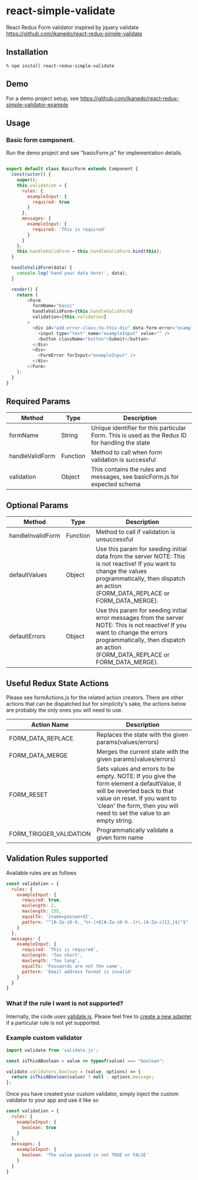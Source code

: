 # react-simple-validate
React Redux Form validator inspired by jquery validate 
https://github.com/ikanedo/react-redux-simple-validate

## Installation

    % npm install react-redux-simple-validate

## Demo
For a demo project setup, see https://github.com/ikanedo/react-redux-simple-validator-example

## Usage

### Basic form component.

Run the demo project and see "basicForm.js" for implementation details.

```js

export default class BasicForm extends Component {
  constructor() {
    super();
    this.validation = {
      rules: {
        exampleInput: {
          required: true
        }
      },
      messages: {
        exampleInput: {
          required: 'This is required'
        }
      }
    };
    this.handleValidForm = this.handleValidForm.bind(this);
  }

  handleValidForm(data) {
    console.log('hand your data here!', data);
  }

  render() {
    return (
        <Form
          formName="basic"
          handleValidForm={this.handleValidForm}
          validation={this.validation}
        >
          <div id="add-error-class-to-this-div" data-form-error="exampleInput">
            <input type="text" name="exampleInput" value="" />
            <button className="button">Submit</button>
          </div>
          <div>
            <FormError forInput="exampleInput" />
          </div>
        </Form>
    );
  }
}

```

## Required Params
| Method          | Type     | Description                                                                                     |
|-----------------|----------|-------------------------------------------------------------------------------------------------|
| formName        | String   | Unique identifier for this particular Form. This is used as the Redux ID for handling the state |
| handleValidForm | Function | Method to call when form validation is successful                                               |
| validation      | Object   | This contains the rules and messages, see basicForm.js for expected schema                      |

## Optional Params

| Method            | Type     | Description                                                                                                                                                                                                       |
|-------------------|----------|-------------------------------------------------------------------------------------------------------------------------------------------------------------------------------------------------------------------|
| handleInvalidForm | Function | Method to call if validation is unsuccessful                                                                                                                                                                      |
| defaultValues     | Object   | Use this param for seeding initial data from the server  NOTE: This is not reactive! If you want to change the values programmatically, then dispatch an action (FORM_DATA_REPLACE or FORM_DATA_MERGE).           |
| defaultErrors     | Object   | Use this param for seeding initial error messages from the server  NOTE: This is not reactive! If you want to change the errors programmatically, then dispatch an action (FORM_DATA_REPLACE or FORM_DATA_MERGE). |

## Useful Redux State Actions
Please see formActions.js for the related action creators. There are other actions that can be dispatched but for simplicity's sake, the actions below are probably the only ones you will need to use.

| Action Name             | Description                                                                                                                                                                                                                       |
|-------------------------|-----------------------------------------------------------------------------------------------------------------------------------------------------------------------------------------------------------------------------------|
| FORM_DATA_REPLACE       | Replaces the state with the given params(values/errors)                                                                                                                                                                           |
| FORM_DATA_MERGE         | Merges the current state with the given params(values/errors)                                                                                                                                                                     |
| FORM_RESET              | Sets values and errors to be empty.  NOTE: If you give the form element a defaultValue, it will be reverted back to that value on reset. If you want to 'clean' the form, then you will need to set the value to an empty string. |
| FORM_TRIGGER_VALIDATION | Programmatically validate a given form name                                                                                                                                                                                                |

## Validation Rules supported
Available rules are as follows

```js
const validation = {
  rules: {
    exampleInput: {
      required: true,
      minlength: 2,
      maxlength: 255,
      equalTo: '[name=password]',
      pattern: "^[A-Za-z0-9._'%+-]+@[A-Za-z0-9.-]+\.[A-Za-z]{2,}$|^$"
    }
  },
  messages: {
    exampleInput: {
      required: 'This is required',
      minlength: 'Too short',
      maxlength: 'Too long',
      equalTo: 'Passwords are not the same',
      pattern: 'Email address format is invalid'
    }
  }
}

```

### What if the rule I want is not supported?
Internally, the code uses [validate.js](https://validatejs.org/). Please feel free to [create a new adapter](https://validatejs.org/#custom-validator) if a particular rule is not yet supported.

### Example custom validator
```js
import validate from 'validate.js';

const isThisABoolean = value => typeof(value) === "boolean";

validate.validators.boolean = (value, options) => {  
  return isThisABoolean(value) ? null : options.message;
};

```

Once you have created your custom validator, simply inject the custom validator to your app and use it like so
```js
const validation = {
  rules: {
    exampleInput: {
      boolean: true
    }
  },
  messages: {
    exampleInput: {
      boolean: 'The value passed is not TRUE or FALSE'
    }
  }
}
```
